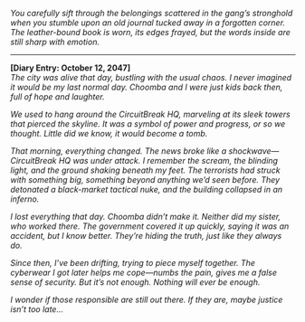 *You carefully sift through the belongings scattered in the gang’s stronghold when you stumble upon an old journal tucked away in a forgotten corner. The leather-bound book is worn, its edges frayed, but the words inside are still sharp with emotion.*

---

**[Diary Entry: October 12, 2047]**  
*The city was alive that day, bustling with the usual chaos. I never imagined it would be my last normal day. Choomba and I were just kids back then, full of hope and laughter.*  

*We used to hang around the CircuitBreak HQ, marveling at its sleek towers that pierced the skyline. It was a symbol of power and progress, or so we thought. Little did we know, it would become a tomb.*  

*That morning, everything changed. The news broke like a shockwave—CircuitBreak HQ was under attack. I remember the scream, the blinding light, and the ground shaking beneath my feet. The terrorists had struck with something big, something beyond anything we’d seen before. They detonated a black-market tactical nuke, and the building collapsed in an inferno.*  

*I lost everything that day. Choomba didn’t make it. Neither did my sister, who worked there. The government covered it up quickly, saying it was an accident, but I know better. They’re hiding the truth, just like they always do.*  

*Since then, I’ve been drifting, trying to piece myself together. The cyberwear I got later helps me cope—numbs the pain, gives me a false sense of security. But it’s not enough. Nothing will ever be enough.*  

*I wonder if those responsible are still out there. If they are, maybe justice isn’t too late…*